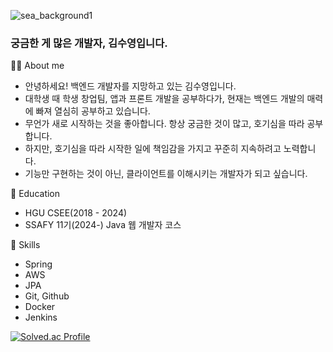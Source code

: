 ![sea_background1](https://github.com/user-attachments/assets/bc68c4af-f191-49d5-b91e-49a8d83ce63e)

### 궁금한 게 많은 개발자, 김수영입니다.

💁🏻 About me
- 안녕하세요! 백엔드 개발자를 지망하고 있는 김수영입니다.
- 대학생 때 학생 창업팀, 앱과 프론트 개발을 공부하다가, 현재는 백엔드 개발의 매력에 빠져 열심히 공부하고 있습니다.   
- 무언가 새로 시작하는 것을 좋아합니다. 항상 궁금한 것이 많고, 호기심을 따라 공부합니다.
- 하지만, 호기심을 따라 시작한 일에 책임감을 가지고 꾸준히 지속하려고 노력합니다.
- 기능만 구현하는 것이 아닌, 클라이언트를 이해시키는 개발자가 되고 싶습니다.

🔭 Education
- HGU CSEE(2018 - 2024) 
- SSAFY 11기(2024-) Java 웹 개발자 코스

🌱 Skills
- Spring
- AWS
- JPA
- Git, Github
- Docker
- Jenkins

  
<!--
**sootudio/sootudio** is a ✨ _special_ ✨ repository because its `README.md` (this file) appears on your GitHub profile.

Here are some ideas to get you started:

- 🔭 I’m currently working on ...
- 🌱 I’m currently learning ...
- 👯 I’m looking to collaborate on ...
- 🤔 I’m looking for help with ...
- 💬 Ask me about ...
- 📫 How to reach me: ...
- 😄 Pronouns: ...
- ⚡ Fun fact: ...
-->


[![Solved.ac Profile](http://mazassumnida.wtf/api/v2/generate_badge?boj=kswim57)](https://solved.ac/kswim57/)
